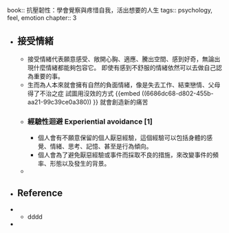 book:: 抗壓韌性：學會覺察與疼惜自我，活出想要的人生
tags:: psychology, feel, emotion
chapter:: 3

- ## 接受情緒
	- 接受情緒代表願意感受、敞開心胸、適應、騰出空間、感到好奇，無論出現什麼情緒都能夠包容它。
	  即使有感到不舒服的情緒依然可以去做自己認為重要的事。
	- 生而為人本來就會擁有自然的負面情緒，像是失去工作、結束戀情、父母得了不治之症
	  試圖用沒效的方式 {{embed ((6686dc68-d802-455b-aa21-99c39ce0a380)) }} 就會創造新的痛苦
	- ### 經驗性迴避 Experiential avoidance [1]
		- 個人會有不願意保留的個人厭惡經驗，這個經驗可以包括身體的感覺、情緒、思考、記憶、甚至是行為傾向。
		- 個人會為了避免厭惡經驗或事件而採取不良的措施，來改變事件的頻率、形態以及發生的背景。
	-
- ## Reference
- - dddd
-